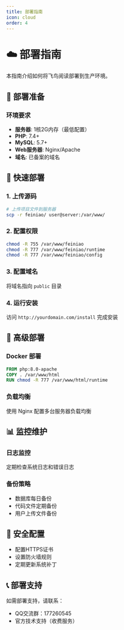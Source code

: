 ```yaml
---
title: 部署指南
icon: cloud
order: 4
---
```


# ☁️ 部署指南

本指南介绍如何将飞鸟阅读部署到生产环境。

## 🎯 部署准备

### 环境要求
- **服务器**: 1核2G内存（最低配置）
- **PHP**: 7.4+
- **MySQL**: 5.7+
- **Web服务器**: Nginx/Apache
- **域名**: 已备案的域名

## 🚀 快速部署

### 1. 上传源码
```bash
# 上传项目文件到服务器
scp -r feiniao/ user@server:/var/www/
```

### 2. 配置权限
```bash
chmod -R 755 /var/www/feiniao
chmod -R 777 /var/www/feiniao/runtime
chmod -R 777 /var/www/feiniao/config
```

### 3. 配置域名
将域名指向 `public` 目录

### 4. 运行安装
访问 `http://yourdomain.com/install` 完成安装

## 🔧 高级部署

### Docker 部署
```dockerfile
FROM php:8.0-apache
COPY . /var/www/html
RUN chmod -R 777 /var/www/html/runtime
```

### 负载均衡
使用 Nginx 配置多台服务器负载均衡

## 📊 监控维护

### 日志监控
定期检查系统日志和错误日志

### 备份策略
- 数据库每日备份
- 代码文件定期备份
- 用户上传文件备份

## 🔐 安全配置

- 配置HTTPS证书
- 设置防火墙规则
- 定期更新系统补丁

## 📞 部署支持

如需部署支持，请联系：
- QQ交流群：177260545
- 官方技术支持（收费服务）
